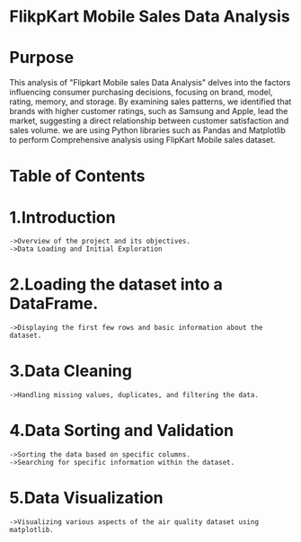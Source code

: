 # FlikpKart Mobile Sales Data Analysis
# Purpose
This analysis of "Flipkart Mobile sales Data Analysis" delves into the factors influencing consumer purchasing decisions, focusing on brand, model, rating, memory, and storage. By examining sales patterns, we identified that brands with higher customer ratings, such as Samsung and Apple, lead the market, suggesting a direct relationship between customer satisfaction and sales volume. we are using Python libraries such as Pandas and Matplotlib to perform Comprehensive analysis using FlipKart Mobile sales dataset. 
# Table of Contents
# 1.Introduction
    ->Overview of the project and its objectives.
    ->Data Loading and Initial Exploration
# 2.Loading the dataset into a DataFrame.
    ->Displaying the first few rows and basic information about the dataset.
# 3.Data Cleaning
    ->Handling missing values, duplicates, and filtering the data.
# 4.Data Sorting and Validation
    ->Sorting the data based on specific columns.
    ->Searching for specific information within the dataset.
# 5.Data Visualization
    ->Visualizing various aspects of the air quality dataset using matplotlib.


